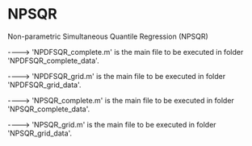 # NPSQR
Non-parametric Simultaneous Quantile Regression (NPSQR)

---->  'NPDFSQR_complete.m' is the main file to be executed in folder 'NPDFSQR_complete_data'.

---->  'NPDFSQR_grid.m' is the main file to be executed in folder 'NPDFSQR_grid_data'.

---->  'NPSQR_complete.m' is the main file to be executed in folder 'NPSQR_complete_data'.

---->  'NPSQR_grid.m' is the main file to be executed in folder 'NPSQR_grid_data'. 
